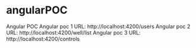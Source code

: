 # angularPOC
Angular POC
Angular poc 1 URL: http://localhost:4200/users
Angular poc 2 URL: http://localhost:4200/well/list
Angular poc 3 URL: http://localhost:4200/controls
